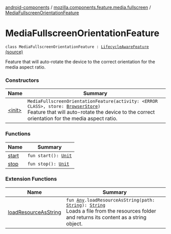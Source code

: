 [android-components](../../index.md) / [mozilla.components.feature.media.fullscreen](../index.md) / [MediaFullscreenOrientationFeature](./index.md)

# MediaFullscreenOrientationFeature

`class MediaFullscreenOrientationFeature : `[`LifecycleAwareFeature`](../../mozilla.components.support.base.feature/-lifecycle-aware-feature/index.md) [(source)](https://github.com/mozilla-mobile/android-components/blob/master/components/feature/media/src/main/java/mozilla/components/feature/media/fullscreen/MediaFullscreenOrientationFeature.kt#L25)

Feature that will auto-rotate the device to the correct orientation for the media aspect ratio.

### Constructors

| Name | Summary |
|---|---|
| [&lt;init&gt;](-init-.md) | `MediaFullscreenOrientationFeature(activity: <ERROR CLASS>, store: `[`BrowserStore`](../../mozilla.components.browser.state.store/-browser-store/index.md)`)`<br>Feature that will auto-rotate the device to the correct orientation for the media aspect ratio. |

### Functions

| Name | Summary |
|---|---|
| [start](start.md) | `fun start(): `[`Unit`](https://kotlinlang.org/api/latest/jvm/stdlib/kotlin/-unit/index.html) |
| [stop](stop.md) | `fun stop(): `[`Unit`](https://kotlinlang.org/api/latest/jvm/stdlib/kotlin/-unit/index.html) |

### Extension Functions

| Name | Summary |
|---|---|
| [loadResourceAsString](../../mozilla.components.support.test.file/kotlin.-any/load-resource-as-string.md) | `fun `[`Any`](https://kotlinlang.org/api/latest/jvm/stdlib/kotlin/-any/index.html)`.loadResourceAsString(path: `[`String`](https://kotlinlang.org/api/latest/jvm/stdlib/kotlin/-string/index.html)`): `[`String`](https://kotlinlang.org/api/latest/jvm/stdlib/kotlin/-string/index.html)<br>Loads a file from the resources folder and returns its content as a string object. |
